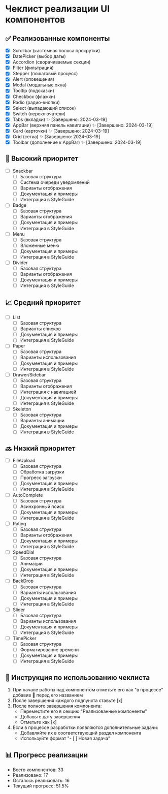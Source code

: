 # Чеклист реализации UI компонентов

## ✅ Реализованные компоненты

- [x] Scrollbar (кастомная полоса прокрутки)
- [x] DatePicker (выбор даты)
- [x] Accordion (сворачиваемые секции)
- [x] Filter (фильтрация)
- [x] Stepper (пошаговый процесс)
- [x] Alert (оповещения)
- [x] Modal (модальные окна)
- [x] Tooltip (подсказки)
- [x] Checkbox (флажки)
- [x] Radio (радио-кнопки)
- [x] Select (выпадающий список)
- [x] Switch (переключатели)
- [x] Tabs (вкладки) ✨ [Завершено: 2024-03-19]
- [x] AppBar (верхняя панель навигации) ✨ [Завершено: 2024-03-19]
- [x] Card (карточки) ✨ [Завершено: 2024-03-19]
- [x] Grid (сетка) ✨ [Завершено: 2024-03-19]
- [x] Toolbar (дополнение к AppBar) ✨ [Завершено: 2024-03-19]

## 🚀 Высокий приоритет

- [ ] Snackbar
  - [ ] Базовая структура
  - [ ] Система очереди уведомлений
  - [ ] Варианты отображения
  - [ ] Документация и примеры
  - [ ] Интеграция в StyleGuide

- [ ] Badge
  - [ ] Базовая структура
  - [ ] Варианты отображения
  - [ ] Документация и примеры
  - [ ] Интеграция в StyleGuide

- [ ] Menu
  - [ ] Базовая структура
  - [ ] Вложенные меню
  - [ ] Документация и примеры
  - [ ] Интеграция в StyleGuide

- [ ] Divider
  - [ ] Базовая структура
  - [ ] Варианты отображения
  - [ ] Документация и примеры
  - [ ] Интеграция в StyleGuide

## 📈 Средний приоритет

- [ ] List
  - [ ] Базовая структура
  - [ ] Варианты списков
  - [ ] Документация и примеры
  - [ ] Интеграция в StyleGuide

- [ ] Paper
  - [ ] Базовая структура
  - [ ] Варианты использования
  - [ ] Документация и примеры
  - [ ] Интеграция в StyleGuide

- [ ] Drawer/Sidebar
  - [ ] Базовая структура
  - [ ] Варианты отображения
  - [ ] Интеграция с навигацией
  - [ ] Документация и примеры
  - [ ] Интеграция в StyleGuide

- [ ] Skeleton
  - [ ] Базовая структура
  - [ ] Варианты анимации
  - [ ] Документация и примеры
  - [ ] Интеграция в StyleGuide

## 🔜 Низкий приоритет

- [ ] FileUpload
  - [ ] Базовая структура
  - [ ] Обработка загрузки
  - [ ] Прогресс загрузки
  - [ ] Документация и примеры
  - [ ] Интеграция в StyleGuide

- [ ] AutoComplete
  - [ ] Базовая структура
  - [ ] Асинхронный поиск
  - [ ] Документация и примеры
  - [ ] Интеграция в StyleGuide

- [ ] Rating
  - [ ] Базовая структура
  - [ ] Варианты отображения
  - [ ] Документация и примеры
  - [ ] Интеграция в StyleGuide

- [ ] SpeedDial
  - [ ] Базовая структура
  - [ ] Анимации
  - [ ] Документация и примеры
  - [ ] Интеграция в StyleGuide

- [ ] BackDrop
  - [ ] Базовая структура
  - [ ] Варианты использования
  - [ ] Документация и примеры
  - [ ] Интеграция в StyleGuide

- [ ] Slider
  - [ ] Базовая структура
  - [ ] Варианты использования
  - [ ] Документация и примеры
  - [ ] Интеграция в StyleGuide

- [ ] TimePicker
  - [ ] Базовая структура
  - [ ] Форматирование времени
  - [ ] Документация и примеры
  - [ ] Интеграция в StyleGuide

## 📝 Инструкция по использованию чеклиста

1. При начале работы над компонентом отметьте его как "в процессе" добавив 🔄 перед его названием
2. После завершения каждого подпункта ставьте [x]
3. После полного завершения компонента:
   - Переместите его в секцию "Реализованные компоненты"
   - Добавьте дату завершения
   - Отметьте как [x]
4. Если в процессе разработки появляются дополнительные задачи:
   - Добавляйте их в соответствующий раздел компонента
   - Используйте формат "- [ ] Новая задача"

## 📊 Прогресс реализации

- Всего компонентов: 33
- Реализовано: 17
- Осталось реализовать: 16
- Текущий прогресс: 51.5% 
